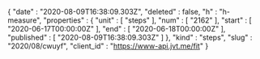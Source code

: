 {
  "date" : "2020-08-09T16:38:09.303Z",
  "deleted" : false,
  "h" : "h-measure",
  "properties" : {
    "unit" : [ "steps" ],
    "num" : [ "2162" ],
    "start" : [ "2020-06-17T00:00:00Z" ],
    "end" : [ "2020-06-18T00:00:00Z" ],
    "published" : [ "2020-08-09T16:38:09.303Z" ]
  },
  "kind" : "steps",
  "slug" : "2020/08/cwuyf",
  "client_id" : "https://www-api.jvt.me/fit"
}
